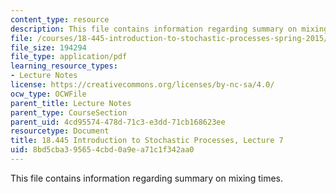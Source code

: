 ```yaml
---
content_type: resource
description: This file contains information regarding summary on mixing times.
file: /courses/18-445-introduction-to-stochastic-processes-spring-2015/8bd5cba395654cbd0a9ea71c1f342aa0_MIT18_445S15_lecture7.pdf
file_size: 194294
file_type: application/pdf
learning_resource_types:
- Lecture Notes
license: https://creativecommons.org/licenses/by-nc-sa/4.0/
ocw_type: OCWFile
parent_title: Lecture Notes
parent_type: CourseSection
parent_uid: 4cd95574-478d-71c3-e3dd-71cb168623ee
resourcetype: Document
title: 18.445 Introduction to Stochastic Processes, Lecture 7
uid: 8bd5cba3-9565-4cbd-0a9e-a71c1f342aa0
---
```

This file contains information regarding summary on mixing times.
